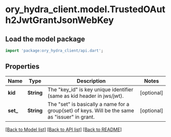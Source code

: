 # ory_hydra_client.model.TrustedOAuth2JwtGrantJsonWebKey

## Load the model package
```dart
import 'package:ory_hydra_client/api.dart';
```

## Properties
Name | Type | Description | Notes
------------ | ------------- | ------------- | -------------
**kid** | **String** | The \"key_id\" is key unique identifier (same as kid header in jws/jwt). | [optional] 
**set_** | **String** | The \"set\" is basically a name for a group(set) of keys. Will be the same as \"issuer\" in grant. | [optional] 

[[Back to Model list]](../README.md#documentation-for-models) [[Back to API list]](../README.md#documentation-for-api-endpoints) [[Back to README]](../README.md)


